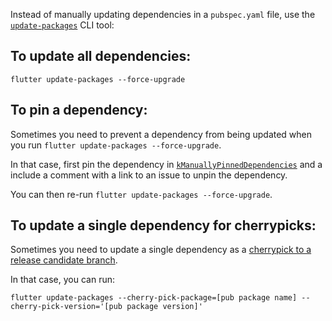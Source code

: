 Instead of manually updating dependencies in a `pubspec.yaml` file, use the [`update-packages`](packages/flutter_tools/lib/src/commands/update_packages.dart) CLI tool:

## To update all dependencies:

`flutter update-packages --force-upgrade`

## To pin a dependency:

Sometimes you need to prevent a dependency from being updated when you run `flutter update-packages --force-upgrade`.

In that case, first pin the dependency in [`kManuallyPinnedDependencies`](https://github.com/flutter/flutter/blob/5bd34ef541575eddae6aaa82fc76a59ae7e464c3/packages/flutter_tools/lib/src/update_packages_pins.dart#L17) and a include a comment with a link to an issue to unpin the dependency.

You can then re-run `flutter update-packages --force-upgrade`.

## To update a single dependency for cherrypicks:

Sometimes you need to update a single dependency as a [cherrypick to a release candidate branch](https://github.com/flutter/flutter/wiki/Flutter-Cherrypick-Process).

In that case, you can run:

`flutter update-packages --cherry-pick-package=[pub package name] --cherry-pick-version='[pub package version]'`
